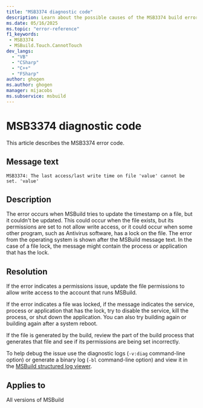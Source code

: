 ```yaml
---
title: "MSB3374 diagnostic code"
description: Learn about the possible causes of the MSB3374 build error, and get troubleshooting tips.
ms.date: 05/16/2025
ms.topic: "error-reference"
f1_keywords:
 - MSB3374
 - MSBuild.Touch.CannotTouch
dev_langs:
  - "VB"
  - "CSharp"
  - "C++"
  - "FSharp"
author: ghogen
ms.author: ghogen
manager: mijacobs
ms.subservice: msbuild
---
```


# MSB3374 diagnostic code

<!-- :::ErrorDefinitionDescription::: -->
<!-- :::editable-content name="introDescription"::: -->
This article describes the MSB3374 error code.
<!-- :::editable-content-end::: -->

## Message text

<!-- :::editable-content name="messageText"::: -->
`MSB3374: The last access/last write time on file 'value' cannot be set. 'value'`
<!-- :::editable-content-end::: -->
<!-- MSB3374: The last access/last write time on file "{0}" cannot be set. {1} {2} -->

<!-- :::editable-content name="postOutputDescription"::: -->
<!--
{StrBegin="MSB3374: "}
-->
## Description

The error occurs when MSBuild tries to update the timestamp on a file, but it couldn't be updated. This could occur when the file exists, but its permissions are set to not allow write access, or it could occur when some other program, such as Antivirus software, has a lock on the file. The error from the operating system is shown after the MSBuild message text. In the case of a file lock, the message might contain the process or application that has the lock.

## Resolution

If the error indicates a permissions issue, update the file permissions to allow write access to the account that runs MSBuild.

If the error indicates a file was locked, if the message indicates the service, process or application that has the lock, try to disable the service, kill the process, or shut down the application. You can also try building again or building again after a system reboot.

If the file is generated by the build, review the part of the build process that generates that file and see if its permissions are being set incorrectly.

To help debug the issue use the diagnostic logs (`-v:diag` command-line option) or generate a binary log (`-bl` command-line option) and view it in the [MSBuild structured log viewer](https://msbuildlog.com).
<!-- :::editable-content-end::: -->
<!-- :::ErrorDefinitionDescription-end::: -->

## Applies to

All versions of MSBuild

